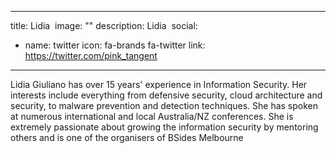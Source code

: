 
---
title: Lidia 
image: ""
description: Lidia 
social:

  - name: twitter
    icon: fa-brands fa-twitter
    link: https://twitter.com/pink_tangent

---

Lidia Giuliano has over 15 years' experience in Information Security. Her interests include everything from defensive security, cloud architecture and security, to malware prevention and detection techniques. She has spoken at numerous international and local Australia/NZ conferences. She is extremely passionate about growing the information security by mentoring others and is one of the organisers of BSides Melbourne